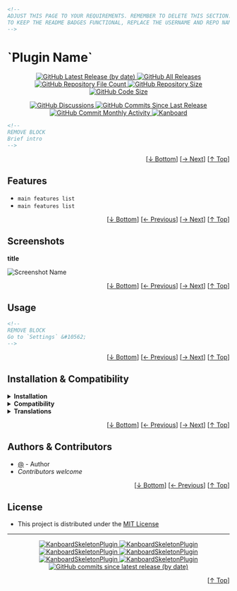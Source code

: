 ```html
<!--
ADJUST THIS PAGE TO YOUR REQUIREMENTS. REMEMBER TO DELETE THIS SECTION.
TO KEEP THE README BADGES FUNCTIONAL, REPLACE THE USERNAME AND REPO NAME ACCORDINGLY
-->
```
<h1 name="user-content-readme-top">`Plugin Name`</h1>
<p align="center">
    <a href="https://github.com/aljawaid/KanboardSkeletonPlugin/releases">
        <img src="https://img.shields.io/github/v/release/aljawaid/KanboardSkeletonPlugin?style=for-the-badge&color=brightgreen" alt="GitHub Latest Release (by date)" title="GitHub Latest Release (by date)">
    </a>
    <a href="https://github.com/aljawaid/KanboardSkeletonPlugin/releases">
        <img src="https://img.shields.io/github/downloads/aljawaid/KanboardSkeletonPlugin/total?style=for-the-badge&color=orange" alt="GitHub All Releases" title="GitHub All Downloads">
    </a>
    <a href="https://github.com/aljawaid/KanboardSkeletonPlugin/releases">
        <img src="https://img.shields.io/github/directory-file-count/aljawaid/KanboardSkeletonPlugin?style=for-the-badge&color=orange" alt="GitHub Repository File Count" title="GitHub Repository File Count">
    </a>
    <a href="https://github.com/aljawaid/KanboardSkeletonPlugin/releases">
        <img src="https://img.shields.io/github/repo-size/aljawaid/KanboardSkeletonPlugin?style=for-the-badge&color=orange" alt="GitHub Repository Size" title="GitHub Repository Size">
    </a>
    <a href="https://github.com/aljawaid/KanboardSkeletonPlugin/releases">
        <img src="https://img.shields.io/github/languages/code-size/aljawaid/KanboardSkeletonPlugin?style=for-the-badge&color=orange" alt="GitHub Code Size" title="GitHub Code Size">
    </a>
</p>
<p align="center">
    <a href="https://github.com/aljawaid/KanboardSkeletonPlugin/discussions">
        <img src="https://img.shields.io/github/discussions/aljawaid/KanboardSkeletonPlugin?style=for-the-badge&color=blue" alt="GitHub Discussions" title="Read Discussions">
    </a>
    <a href="https://github.com/aljawaid/KanboardSkeletonPlugin/compare">
        <img src="https://img.shields.io/github/commits-since/aljawaid/KanboardSkeletonPlugin/latest?include_prereleases&style=for-the-badge&color=blue" alt="GitHub Commits Since Last Release" title="GitHub Commits Since Last Release">
    </a>
    <a href="https://github.com/aljawaid/KanboardSkeletonPlugin/compare">
        <img src="https://img.shields.io/github/commit-activity/m/aljawaid/KanboardSkeletonPlugin?style=for-the-badge&color=blue" alt="GitHub Commit Monthly Activity" title="GitHub Commit Monthly Activity">
    </a>
    <a href="https://github.com/kanboard/kanboard" title="Kanboard - Kanban Project Management Software">
        <img src="https://img.shields.io/badge/Plugin%20for-kanboard-D40000?style=for-the-badge&labelColor=000000" alt="Kanboard">
    </a>
</p>


```html
<!--
REMOVE BLOCK
Brief intro
-->
```
<p align="right">[<a href="#user-content-readme-bottom">&#8595; Bottom</a>] [<a href="#screenshots">&#8594; Next</a>] [<a href="#user-content-readme-top">&#8593; Top</a>]</p>

## Features

- `main features list`
- `main features list`

<p align="right">[<a href="#user-content-readme-bottom">&#8595; Bottom</a>] [<a href="#features">&#8592; Previous</a>] [<a href="#usage">&#8594; Next</a>] [<a href="#user-content-readme-top">&#8593; Top</a>]</p>

## Screenshots

**title**  

![Screenshot Name](../master/Screenshots/screenshot-name.png "Read Screenshot Name")


<p align="right">[<a href="#user-content-readme-bottom">&#8595; Bottom</a>] [<a href="#features">&#8592; Previous</a>] [<a href="#installation--compatibility">&#8594; Next</a>] [<a href="#user-content-readme-top">&#8593; Top</a>]</p>

## Usage

```html
<!--
REMOVE BLOCK
Go to `Settings` &#10562;
-->
```

<p align="right">[<a href="#user-content-readme-bottom">&#8595; Bottom</a>] [<a href="#screenshots">&#8592; Previous</a>] [<a href="#authors--contributors">&#8594; Next</a>] [<a href="#user-content-readme-top">&#8593; Top</a>]</p>

## Installation & Compatibility

<details>
    <summary><strong>Installation</strong></summary>

- Install via the **[Kanboard](https://github.com/kanboard/kanboard "Kanboard - Kanban Project Management Software") Plugin Directory** or see [INSTALL.md](../master/INSTALL.md)
- Read the full [**Changelog**](../master/changelog.md "See changes") to see the latest updates

</details>
<details>
    <summary><strong>Compatibility</strong></summary>

- Requires [Kanboard](https://github.com/kanboard/kanboard "Kanboard - Kanban Project Management Software") ≥`1.2.20`
- **Other Plugins & Action Plugins**
  - _No known issues_
- **Core Files & Templates**
  - `01` Template override
  - _No database changes_

</details>
<details>
    <summary><strong>Translations</strong></summary>

- _Starter template available_

</details>

<p align="right">[<a href="#user-content-readme-bottom">&#8595; Bottom</a>] [<a href="#usage">&#8592; Previous</a>] [<a href="#license">&#8594; Next</a>] [<a href="#user-content-readme-top">&#8593; Top</a>]</p>

## Authors & Contributors

- [@](https://github.com/url) - Author
- _Contributors welcome_

<p align="right">[<a href="#user-content-readme-bottom">&#8595; Bottom</a>] [<a href="#installation--compatibility">&#8592; Previous</a>] [<a href="#user-content-readme-top">&#8593; Top</a>]</p>

## License

- This project is distributed under the [MIT License](../master/LICENSE "Read The MIT license")

---

<p align="center">
    <a href="https://github.com/aljawaid/KanboardSkeletonPlugin/stargazers" title="View Stargazers">
        <img src="https://img.shields.io/github/stars/aljawaid/KanboardSkeletonPlugin?logo=github&style=flat-square" alt="KanboardSkeletonPlugin">
    </a>
    <a href="https://github.com/aljawaid/KanboardSkeletonPlugin/forks" title="See Forks">
        <img src="https://img.shields.io/github/forks/aljawaid/KanboardSkeletonPlugin?logo=github&style=flat-square" alt="KanboardSkeletonPlugin">
    </a>
    <a href="https://github.com/aljawaid/KanboardSkeletonPlugin/blob/master/LICENSE" title="Read License">
        <img src="https://img.shields.io/github/license/aljawaid/KanboardSkeletonPlugin?style=flat-square" alt="KanboardSkeletonPlugin">
    </a>
    <a href="https://github.com/aljawaid/KanboardSkeletonPlugin/issues" title="Open Issues">
        <img src="https://img.shields.io/github/issues-raw/aljawaid/KanboardSkeletonPlugin?style=flat-square" alt="KanboardSkeletonPlugin">
    </a>
    <a href="https://github.com/aljawaid/KanboardSkeletonPlugin/issues?q=is%3Aissue+is%3Aclosed" title="Closed Issues">
        <img src="https://img.shields.io/github/issues-closed/aljawaid/KanboardSkeletonPlugin?style=flat-square" alt="KanboardSkeletonPlugin">
    </a>
    <a href="https://github.com/aljawaid/KanboardSkeletonPlugin/discussions" title="Read Discussions">
        <img src="https://img.shields.io/github/discussions/aljawaid/KanboardSkeletonPlugin?style=flat-square" alt="KanboardSkeletonPlugin">
    </a>
    <a href="https://github.com/aljawaid/KanboardSkeletonPlugin/compare/" title="Latest Commits">
        <img alt="GitHub commits since latest release (by date)" src="https://img.shields.io/github/commits-since/aljawaid/KanboardSkeletonPlugin/latest?style=flat-square">
    </a>
</p>
<p align="right">[<a href="#user-content-readme-top">&#8593; Top</a>]</p>
<a name="user-content-readme-bottom"></a>
